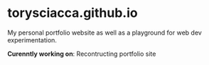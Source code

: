 # torysciacca.github.io

My personal portfolio website as well as a playground for web dev experimentation.

**Curenntly working on**: Recontructing portfolio site
